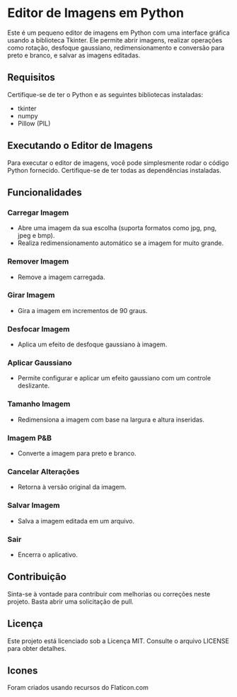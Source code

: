 # Editor de Imagens em Python

Este é um pequeno editor de imagens em Python com uma interface gráfica usando a biblioteca Tkinter. Ele permite abrir imagens, realizar operações como rotação, desfoque gaussiano, redimensionamento e conversão para preto e branco, e salvar as imagens editadas.

## Requisitos

Certifique-se de ter o Python e as seguintes bibliotecas instaladas:

- tkinter
- numpy
- Pillow (PIL)

## Executando o Editor de Imagens

Para executar o editor de imagens, você pode simplesmente rodar o código Python fornecido. Certifique-se de ter todas as dependências instaladas.

## Funcionalidades

### Carregar Imagem
- Abre uma imagem da sua escolha (suporta formatos como jpg, png, jpeg e bmp).
- Realiza redimensionamento automático se a imagem for muito grande.

### Remover Imagem
- Remove a imagem carregada.

### Girar Imagem
- Gira a imagem em incrementos de 90 graus.

### Desfocar Imagem
- Aplica um efeito de desfoque gaussiano à imagem.

### Aplicar Gaussiano
- Permite configurar e aplicar um efeito gaussiano com um controle deslizante.

### Tamanho Imagem
- Redimensiona a imagem com base na largura e altura inseridas.

### Imagem P&B
- Converte a imagem para preto e branco.

### Cancelar Alterações
- Retorna à versão original da imagem.

### Salvar Imagem
- Salva a imagem editada em um arquivo.

### Sair
- Encerra o aplicativo.

## Contribuição
Sinta-se à vontade para contribuir com melhorias ou correções neste projeto. Basta abrir uma solicitação de pull.

## Licença
Este projeto está licenciado sob a Licença MIT. Consulte o arquivo LICENSE para obter detalhes.

## Icones
Foram criados usando recursos do Flaticon.com